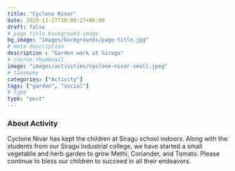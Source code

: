 ```yaml
---
title: "Cyclone Nivar"
date: 2020-11-27T10:00:17+06:00
draft: false
# page title background image
bg_image: "images/backgrounds/page-title.jpg"
# meta description
description : "Garden work at Siragu"
# course thumbnail
image: "images/activities/cyclone-nivar-small.jpeg"
# taxonomy
categories: ["Activity"]
tags: ["garden", "social"]
# type
type: "post"
---
```



### About Activity

Cyclone Nivar has kept the children at Siragu school indoors. Along with the 
students from our Siragu Industrial college, we have started a small vegetable 
and herb garden to grow Methi, Coriander, and Tomato. Please continue to bless 
our children to succeed in all their endeavors.
